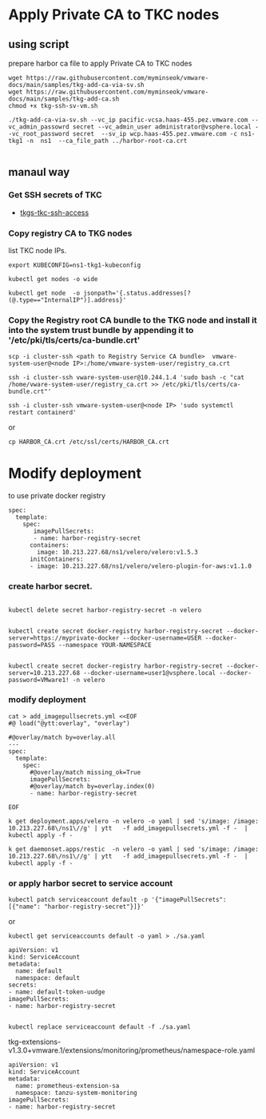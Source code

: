 # Apply Private CA to TKC nodes

## using script
prepare harbor ca file to apply Private CA to TKC nodes

```
wget https://raw.githubusercontent.com/myminseok/vmware-docs/main/samples/tkg-add-ca-via-sv.sh
wget https://raw.githubusercontent.com/myminseok/vmware-docs/main/samples/tkg-add-ca.sh
chmod +x tkg-ssh-sv-vm.sh

./tkg-add-ca-via-sv.sh --vc_ip pacific-vcsa.haas-455.pez.vmware.com --vc_admin_passowrd secret --vc_admin_user administrator@vsphere.local --vc_root_password secret  --sv_ip wcp.haas-455.pez.vmware.com -c ns1-tkg1 -n  ns1  --ca_file_path ../harbor-root-ca.crt
                            
```


## manaul way

### Get SSH secrets of TKC
- [tkgs-tkc-ssh-access](tkgs-tkc-ssh-access.md)


### Copy registry CA to TKG nodes

list TKC node IPs.

```
export KUBECONFIG=ns1-tkg1-kubeconfig

kubectl get nodes -o wide

kubectl get node  -o jsonpath='{.status.addresses[?(@.type=="InternalIP")].address}'
```

### Copy the Registry root CA bundle to the TKG node and install it into the system trust bundle by appending it to '/etc/pki/tls/certs/ca-bundle.crt'

```
scp -i cluster-ssh <path to Registry Service CA bundle>  vmware-system-user@<node IP>:/home/vmware-system-user/registry_ca.crt

ssh -i cluster-ssh vware-system-user@10.244.1.4 'sudo bash -c "cat /home/vware-system-user/registry_ca.crt >> /etc/pki/tls/certs/ca-bundle.crt"'

ssh -i cluster-ssh vmware-system-user@<node IP> 'sudo systemctl restart containerd'

```


or
```
cp HARBOR_CA.crt /etc/ssl/certs/HARBOR_CA.crt

```


# Modify deployment 
to use private docker registry 
```
spec:
  template:
    spec:
       imagePullSecrets:
       - name: harbor-registry-secret
      containers:
        image: 10.213.227.68/ns1/velero/velero:v1.5.3
      initContainers:
      - image: 10.213.227.68/ns1/velero/velero-plugin-for-aws:v1.1.0
```


### create harbor secret.
```

kubectl delete secret harbor-registry-secret -n velero


kubectl create secret docker-registry harbor-registry-secret --docker-server=https://myprivate-docker --docker-username=USER --docker-password=PASS --namespace YOUR-NAMESPACE


kubectl create secret docker-registry harbor-registry-secret --docker-server=10.213.227.68 --docker-username=user1@vsphere.local --docker-password=VMware1! -n velero
```

### modify deployment

```
cat > add_imagepullsecrets.yml <<EOF
#@ load("@ytt:overlay", "overlay")

#@overlay/match by=overlay.all
---
spec:
  template:
    spec:
      #@overlay/match missing_ok=True
      imagePullSecrets:
      #@overlay/match by=overlay.index(0)
      - name: harbor-registry-secret
 
EOF
```

```
k get deployment.apps/velero -n velero -o yaml | sed 's/image: /image: 10.213.227.68\/ns1\//g' | ytt   -f add_imagepullsecrets.yml -f -  | kubectl apply -f -

k get daemonset.apps/restic  -n velero -o yaml | sed 's/image: /image: 10.213.227.68\/ns1\//g' | ytt   -f add_imagepullsecrets.yml -f -  | kubectl apply -f -
```


### or apply harbor secret to service account

```
kubectl patch serviceaccount default -p '{"imagePullSecrets": [{"name": "harbor-registry-secret"}]}'

```

or

```
kubectl get serviceaccounts default -o yaml > ./sa.yaml

apiVersion: v1
kind: ServiceAccount
metadata:
  name: default
  namespace: default
secrets:
- name: default-token-uudge
imagePullSecrets:
- name: harbor-registry-secret


kubectl replace serviceaccount default -f ./sa.yaml
```

tkg-extensions-v1.3.0+vmware.1/extensions/monitoring/prometheus/namespace-role.yaml
```
apiVersion: v1
kind: ServiceAccount
metadata:
  name: prometheus-extension-sa
  namespace: tanzu-system-monitoring
imagePullSecrets:
- name: harbor-registry-secret
```


